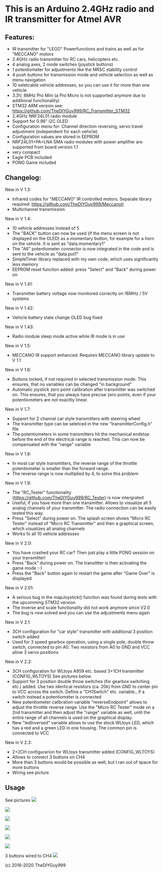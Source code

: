 # This is an Arduino 2.4GHz radio and IR transmitter for Atmel AVR
## Features:
- IR transmitter for "LEGO" Powerfunctions and trains as well as for "MECCANO" motors
- 2.4GHz radio transmitter for RC cars, helicopters etc.
- 4 analog axes, 2 mode switches (joystick buttons)
- 1 potentiometer for adjustments like the MRSC stability control
- 4 push buttons for transmission mode and vehicle selection as well as menu navigation
- 10 seletcable vehicle addresses, so you can use it for more than one vehicle
- 3.3V, 8MHz Pro Mini (a Pro Micro is not supported anymore due to additional functionality)
- STM32 ARM version see: https://github.com/TheDIYGuy999/RC_Transmitter_STM32
- 2.4GHz NRF24L01 radio module
- Support for 0.96" I2C OLED
- Configuration menu for: Channel direction reversing, servo travel adjustment (independent for each vehicle)
- Configuration values are stored in EEPROM
- NRF24L01+PA+LNA SMA radio modules with power amplifier are supported from board version 1.1
- very compact
- Eagle PCB included
- PONG Game included

## Changelog:

New in V 1.3:
- Infrared codes for "MECCANO" IR controlled motors. Separate library required: https://github.com/TheDIYGuy999/MeccanoIr
- Multichannel transmission

New in V 1.4:
- 10 vehicle addresses instead of 5
- The "BACK" button can now be used (if the menu screen is not displayed on the OLED) as a momentary button, for example for a horn on the vehicle. It is sent as "data.momentary1"
- The "A6" potentiometer connector is now integrated in the code and is sent to the vehicle as "data.pot1"
- SimpleTimer library replaced with my own code, which uses significantly less memory
- EEPROM reset function added: press "Select" and "Back" during power on

New in V 1.41:
- Transmitter battery voltage now monitored correctly on 16MHz / 5V systems

New in V 1.42:
- Vehicle battery state change OLED bug fixed

New in V 1.43:
- Radio module sleep mode active while IR mode is in use

New in V 1.5:
- MECCANO IR support enhanced. Requires MECCANO library update to V 1.1

New in V 1.6:
- Buttons locked, if not required in selected transmission mode. This ensures, that no variables can be changed "in background"
- Automatic joystick zero point calibration after transmitter was switched on. This ensures, that you always have precise zero points, even if your potentiometers are not exacltly linear.

New in V 1.7:
- Support for 2 channel car style transmitters with steering wheel
- The transmitter type can be seletced in the new "transmitterConfig.h" file
- The potentiometers in some transmitters hit the mechanical endstop before the end of the electrical range is reached. This can now be compensated with the "range" variable

New in V 1.8:
- In most car style transmitters, the reverse range of the throttle potentiometer is smaller than the forward range.
- The reverse range is now multiplied by 4, to solve this problem

New in V 1.9:
- The "RC_Tester" functionality (https://github.com/TheDIYGuy999/RC_Tester) is now intergrated
- Useful, if you have more than one transmitter. Allows to visualize all 5 analog channels of your transmitter. The radio connection can be easily tested this way.
- Press "Select" during power on. The splash screen shows "Micro RC Tester" instead of "Micro RC Transmitter" and then a graphical screen, which visualizes all analog channels
- Works fo all 10 vehicle addresses

New in V 2.0:
- You have crashed your RC car? Then just play a little PONG session on your transmitter!
- Press "Back" during power on. The transittter is then activating the game mode :-)
- Press the "Back" button again to restart the game after "Game Over" is displayed

New in V 2.01:
- A serious bug in the mapJoystick() function was found during tests with the upcomming STM32 version
- The inverse and scale functionality did not work anymore since V2.0
- The bug is now solved and you can use the adjustments menu again

New in V 2.1:
- 3CH configuration for "car style" transmitter with additional 3 position switch added
- Used for 3 speed gearbox operation, using a single pole, double throw switch, connected to pin A0. Two resistors from A0 to GND and VCC allow 3 servo positions

New in V 2.2:
- 3CH configuration for WLtoys A959 etc. based 3+1CH transmitter (CONFIG_WLTOYS) See pictures below.
- Support for 3 position double throw switches (for gearbox switching etc.) added. Use two identical resistors (ca. 20k) from GND to center pin to VCC across the switch. Define a "CH1Switch" etc. variable., if a switch instead a potentiometer is connected
- New potentiometer calibration variable "reverseEndpoint" allows to adjust the throttle reverse range. Use the "Micro RC Tester" mode on a 2nd transmitter and then adjust the "range" variable as well, until the entire range of all channels is used on the graphical display.
- New "ledInversed" variable allows to use the stock WLtoys LED, which has a red and a green LED in one housing. The common pin is connected to VCC

New in V 2.3:
- 2+2CH configurarion for WLtoys transmitter added (CONFIG_WLTOYS)
- Allows to connect 3 buttons on CH4
- More than 3 buttons would be possible as well, but I ran out of space for more buttons
- Wiring see picture


## Usage

See pictures
![](https://github.com/TheDIYGuy999/RC_Transmitter/blob/master/1.jpg)

![](https://github.com/TheDIYGuy999/RC_Transmitter/blob/master/Micro_RC_Transmitter.jpg)

![](https://github.com/TheDIYGuy999/RC_Transmitter/blob/master/Micro_RC_Transmitter_2.jpg)

![](https://github.com/TheDIYGuy999/RC_Transmitter/blob/master/Micro_RC_Transmitter_WLtoys_1.jpg)

![](https://github.com/TheDIYGuy999/RC_Transmitter/blob/master/Micro_RC_Transmitter_WLtoys_2.jpg)

![](https://github.com/TheDIYGuy999/RC_Transmitter/blob/master/Micro_RC_Transmitter_WLtoys_3.jpg)

3 buttons wired to CH4
![](https://github.com/TheDIYGuy999/RC_Transmitter/blob/master/3buttons.jpg)

(c) 2016-2020 TheDIYGuy999
